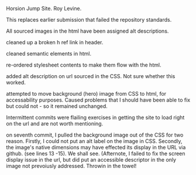Horsion Jump Site.  Roy Levine.

This replaces earlier submission that failed the repository standards.

All sourced images in the html have been assigned alt descriptions.

cleaned up a broken h ref link in header.

cleaned semantic elements in html.

re-ordered stylesheet contents to make them flow with the html.

added alt description on url sourced in the CSS.  Not sure whether this worked.

attempted to move background (hero) image from CSS to html, for accessability purposes. Caused problems that I should have been able to fix but could not - so it remained unchanged.

Intermittent commits were flailing exercises in getting the site to load right on the url and are not worth mentioning.

on seventh commit, I pulled the background image out of the CSS for two reason.  Firstly, I could not put an alt label on the image in CSS.  Secondly, the image's native dimensions may have effected its display in the URL via github.  (see lines 13 -15).  We shall see.  (Afternote, I failed to fix the screen display issue in the url, but did put an accessible descriptor in the only image not prevoiusly addressed.  Throwin in the towel! 
